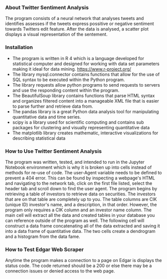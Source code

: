 ### About Twitter Sentiment Analysis
The program consists of a neural network that analyses tweets and identifies assesses if the tweets express possitive or negative sentiment towards Twitters edit feature. After the data is analysed, a scatter plot displays a visual representation of the sentement.

### Installation
- The program is written in R 4 which is a language developed for statistical computer and designed for working with data set parameters making it ideal for data mining. https://www.r-project.org/ 
- The library mysql.connector contains functions that allow for the use of SQL syntax to be executed within the Python program. 
- The library requests allow python programs to send requests to servers and use the responding content within the program.
- The BeautifulSoup library contains functions that parse HTML syntax and organizes filtered content into a manageable XML file that is easier to parse further and retrieve data from.
- The pandas library is a great Python data analysis tool for manipulating quantitative data and time series.
- scipy is a library used for scientific computing and contains sub packages for clustering and visually representing quantitative data
- The matplotlib library creates mathematic, interactive visualizations for describing statistical data

### How to Use Twitter Sentiment Analysis
The program was written, tested, and intended to run in the Jupyter Notebook environment which is why it is broken up into cells instead of methods for re-use of code. The user-Agent variable needs to be defined to prevent a 404 error. This can be found by inspecting a webpage's HTML and navigating to the network tab, click on the first file listed, select the header tab and scroll down to find the user agent. The program begins by retrieving a table of investors to retrieve data on securities. The investors that are on that table are completely up to you. The table columns are CIK (unique ID) investor's name, and a description, in that order. However, the program only requires a CIK column and an investor name column. The main cell will extract all the data and created tables in your database you can reference outside of the program as well. The following cell will construct a data frame concatenating all of the data extracted and saving it into a data frame of quantitative data. The two cells create a dendrogram and a histogram from the data fame.

### How to Test Edgar Web Scraper
Anytime the program makes a connection to a page on Edgar is displays the status code. The code returned should be a 200 or else there may be a connection issues or denied access to the web page.

